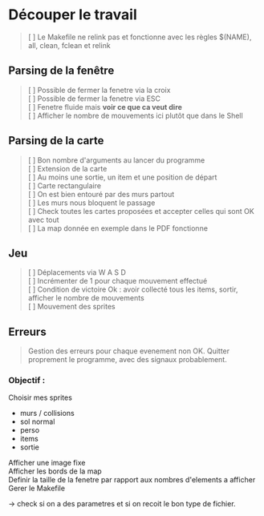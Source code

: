 # Découper le travail

> [ ] Le Makefile ne relink pas et fonctionne avec les règles $(NAME), all, clean, fclean et relink <br>

## Parsing de la fenêtre

> [ ] Possible de fermer la fenetre via la croix<br>
> [ ] Possible de fermer la fenetre via ESC<br>
> [ ] Fenetre fluide mais **voir ce que ca veut dire**<br>
> [ ] Afficher le nombre de mouvements ici plutôt que dans le Shell<br>


## Parsing de la carte

> [ ] Bon nombre d'arguments au lancer du programme<br>
> [ ] Extension de la carte<br>
> [ ] Au moins une sortie, un item et une position de départ<br>
> [ ] Carte rectangulaire<br>
> [ ] On est bien entouré par des murs partout<br>
> [ ] Les murs nous bloquent le passage<br>
> [ ] Check toutes les cartes proposées et accepter celles qui sont OK avec tout<br>
> [ ] La map donnée en exemple dans le PDF fonctionne<br>


## Jeu

> [ ] Déplacements via W A S D<br>
> [ ] Incrémenter de 1 pour chaque mouvement effectué<br>
> [ ] Condition de victoire Ok : avoir collecté tous les items, sortir, afficher le nombre de mouvements<br>
> [ ] Mouvement des sprites<br>

## Erreurs

> Gestion des erreurs pour chaque evenement non OK. Quitter proprement le programme, avec des signaux probablement.<br>

### Objectif :<br>

Choisir mes sprites<br>

- murs / collisions
- sol normal
- perso
- items
- sortie<br>

Afficher une image fixe<br>
Afficher les bords de la map<br>
Definir la taille de la fenetre par rapport aux nombres d'elements a afficher<br>
Gerer le Makefile<br>

-> check si on a des parametres et si on recoit le bon type de fichier.